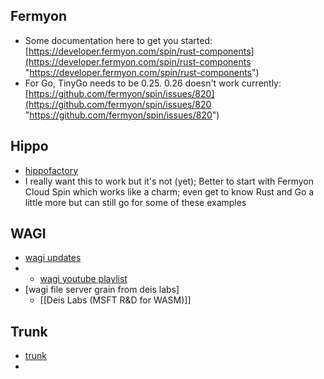 ## Fermyon
- Some documentation here to get you started: [https://developer.fermyon.com/spin/rust-components](https://developer.fermyon.com/spin/rust-components "https://developer.fermyon.com/spin/rust-components") 
- For Go, TinyGo needs to be 0.25. 0.26 doesn't work currently: [https://github.com/fermyon/spin/issues/820](https://github.com/fermyon/spin/issues/820 "https://github.com/fermyon/spin/issues/820")

## Hippo
- [hippofactory](https://docs.hippofactory.dev/)
- I really want this to work but it's not (yet); Better to start with Fermyon Cloud Spin which works like a charm; even get to know Rust and Go a little more but can still go for some of these examples

## WAGI
- [wagi updates](https://deislabs.io/posts/wagi-updates/)
- - [wagi youtube playlist](https://www.youtube.com/playlist?list=PLPYCwaK1DkkVq4Vb06m75NqU6PCJA8Pwh)
- [wagi file server grain from deis labs]
	- [[Deis Labs (MSFT R&D for WASM)]]

## Trunk
- [trunk](https://trunkrs.dev/assets/)
- 



